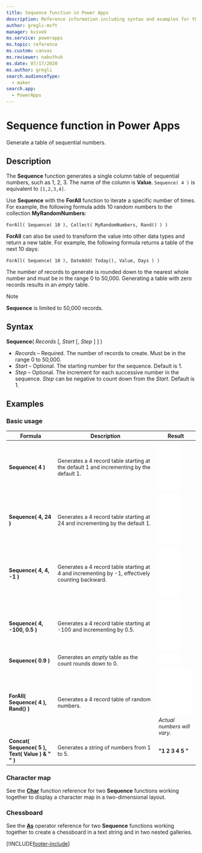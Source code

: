 ```yaml
---
title: Sequence function in Power Apps
description: Reference information including syntax and examples for the Sequence function in Power Apps.
author: gregli-msft
manager: kvivek
ms.service: powerapps
ms.topic: reference
ms.custom: canvas
ms.reviewer: nabuthuk
ms.date: 07/17/2020
ms.author: gregli
search.audienceType: 
  - maker
search.app: 
  - PowerApps
---
```

# Sequence function in Power Apps
Generate a table of sequential numbers.

## Description
The **Sequence** function generates a single column table of sequential numbers, such as 1, 2, 3.  The name of the column is **Value**.  `Sequence( 4 )` is equivalent to `[1,2,3,4]`.

Use **Sequence** with the **ForAll** function to iterate a specific number of times.  For example, the following formula adds 10 random numbers to the collection **MyRandomNumbers**:

```powerapps-dot
ForAll( Sequence( 10 ), Collect( MyRandomNumbers, Rand() ) )
```

**ForAll** can also be used to transform the value into other data types and return a new table.  For example, the following formula returns a table of the next 10 days: 

```powerapps-dot
ForAll( Sequence( 10 ), DateAdd( Today(), Value, Days ) )
``` 

The number of records to generate is rounded down to the nearest whole number and must be in the range 0 to 50,000.  Generating a table with zero records results in an *empty* table.

> [!NOTE]
> **Sequence** is limited to 50,000 records.

## Syntax
**Sequence**( *Records* [, *Start* [, *Step* ] ] )

* *Records* – Required. The number of records to create.  Must be in the range 0 to 50,000.
* *Start* – Optional.  The starting number for the sequence.  Default is 1.
* *Step* – Optional.  The increment for each successive number in the sequence.  *Step* can be negative to count down from the *Start*.  Default is 1.

## Examples

### Basic usage

| Formula | Description | Result |
| --- | --- | --- |
| **Sequence( 4 )** | Generates a 4 record table starting at the default 1 and incrementing by the default 1. | ![Sequence # 4.](media/function-sequence/sequence-4.png "Sequence # 4") |
| **Sequence( 4, 24 )** | Generates a 4 record table starting at 24 and incrementing by the default 1. | ![Sequence 4, 24.](media/function-sequence/sequence-4-24.png "Sequence 4, 24") |
| **Sequence( 4, 4, -1 )** | Generates a 4 record table starting at 4 and incrementing by -1, effectively counting backward. | ![Sequence 4, 4, -1.](media/function-sequence/sequence-4-4-n1.png "Sequence 4, 4, -1") |
| **Sequence( 4, -100, 0.5 )** | Generates a 4 record table starting at -100 and incrementing by 0.5. | ![Sequence 4, -100, 0.5.](media/function-sequence/sequence-4-n100-p5.png "Sequence 4, -100, 0.5") |
| **Sequence( 0.9 )** | Generates an *empty* table as the count rounds down to 0. | ![Sequence 0.9.](media/function-sequence/sequence-empty.png "Sequence 0.9") | 
| **ForAll( Sequence( 4 ), Rand() )** | Generates a 4 record table of random numbers. | ![Sequence # 4 with Random.](media/function-sequence/sequence-4-random.png "Sequence # 4 with Random")<br>*Actual numbers will vary.* |
| **Concat( Sequence( 5 ),<br>Text( Value ) & " " )** | Generates a string of numbers from 1 to 5. | **"1 2 3 4 5 "** | 

### Character map

See the [**Char**](function-char.md#display-a-character-map) function reference for two **Sequence** functions working together to display a character map in a two-dimensional layout.

### Chessboard

See the [**As**](operators.md#as-operator) operator reference for two **Sequence** functions working together to create a chessboard in a text string and in two nested galleries.


[!INCLUDE[footer-include](../../../includes/footer-banner.md)]